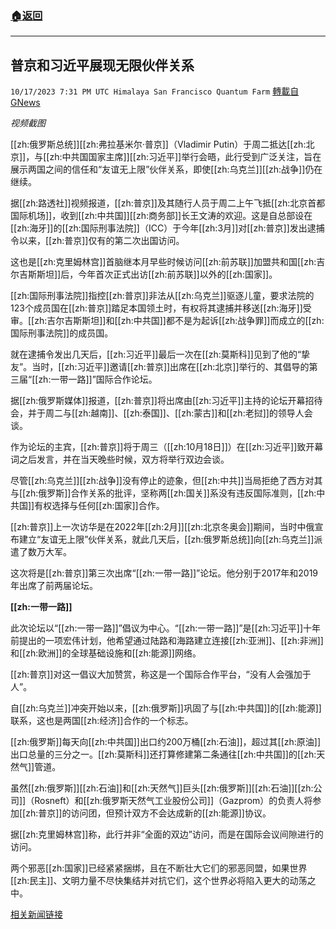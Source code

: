 ###  [:house:返回](README.md)
---


## 普京和习近平展现无限伙伴关系
`10/17/2023 7:31 PM UTC Himalaya San Francisco Quantum Farm` [轉載自GNews](https://gnews.org/articles/1846466)

*视频截图*


[[zh:俄罗斯总统]][[zh:弗拉基米尔·普京]]（Vladimir Putin）于周二抵达[[zh:北京]]，与[[zh:中共国国家主席]][[zh:习近平]]举行会晤，此行受到广泛关注，旨在展示两国之间的信任和“友谊无上限”伙伴关系，即使[[zh:乌克兰]][[zh:战争]]仍在继续。

据[[zh:路透社]]视频报道，[[zh:普京]]及其随行人员于周二上午飞抵[[zh:北京首都国际机场]]，收到[[zh:中共国]][[zh:商务部]]长王文涛的欢迎。这是自总部设在[[zh:海牙]]的[[zh:国际刑事法院]]（ICC）于今年[[zh:3月]]对[[zh:普京]]发出逮捕令以来，[[zh:普京]]仅有的第二次出国访问。

这也是[[zh:克里姆林宫]]首脑继本月早些时候访问[[zh:前苏联]]加盟共和国[[zh:吉尔吉斯斯坦]]后，今年首次正式出访[[zh:前苏联]]以外的[[zh:国家]]。

[[zh:国际刑事法院]]指控[[zh:普京]]非法从[[zh:乌克兰]]驱逐儿童，要求法院的123个成员国在[[zh:普京]]踏足本国领土时，有权将其逮捕并移送[[zh:海牙]]受审。[[zh:吉尔吉斯斯坦]]和[[zh:中共国]]都不是为起诉[[zh:战争罪]]而成立的[[zh:国际刑事法院]]的成员国。

就在逮捕令发出几天后，[[zh:习近平]]最后一次在[[zh:莫斯科]]见到了他的“挚友”。当时，[[zh:习近平]]邀请[[zh:普京]]出席在[[zh:北京]]举行的、其倡导的第三届“[[zh:一带一路]]”国际合作论坛。

据[[zh:俄罗斯媒体]]报道，[[zh:普京]]将出席由[[zh:习近平]]主持的论坛开幕招待会，并于周二与[[zh:越南]]、[[zh:泰国]]、[[zh:蒙古]]和[[zh:老挝]]的领导人会谈。

作为论坛的主宾，[[zh:普京]]将于周三（[[zh:10月18日]]）在[[zh:习近平]]致开幕词之后发言，并在当天晚些时候，双方将举行双边会谈。

尽管[[zh:乌克兰]][[zh:战争]]没有停止的迹象，但[[zh:中共]]当局拒绝了西方对其与[[zh:俄罗斯]]合作关系的批评，坚称两[[zh:国关]]系没有违反国际准则，[[zh:中共国]]有权选择与任何[[zh:国家]]合作。

[[zh:普京]]上一次访华是在2022年[[zh:2月]][[zh:北京冬奥会]]期间，当时中俄宣布建立“友谊无上限”伙伴关系，就此几天后，[[zh:俄罗斯总统]]向[[zh:乌克兰]]派遣了数万大军。

这次将是[[zh:普京]]第三次出席“[[zh:一带一路]]”论坛。他分别于2017年和2019年出席了前两届论坛。

**[[zh:一带一路]]**

此次论坛以“[[zh:一带一路]]”倡议为中心。“[[zh:一带一路]]”是[[zh:习近平]]十年前提出的一项宏伟计划，他希望通过陆路和海路建立连接[[zh:亚洲]]、[[zh:非洲]]和[[zh:欧洲]]的全球基础设施和[[zh:能源]]网络。

[[zh:普京]]对这一倡议大加赞赏，称这是一个国际合作平台，“没有人会强加于人”。

自[[zh:乌克兰]]冲突开始以来，[[zh:俄罗斯]]巩固了与[[zh:中共国]]的[[zh:能源]]联系，这也是两国[[zh:经济]]合作的一个标志。

[[zh:俄罗斯]]每天向[[zh:中共国]]出口约200万桶[[zh:石油]]，超过其[[zh:原油]]出口总量的三分之一。[[zh:莫斯科]]还打算修建第二条通往[[zh:中共国]]的[[zh:天然气]]管道。

虽然[[zh:俄罗斯]][[zh:石油]]和[[zh:天然气]]巨头[[zh:俄罗斯]][[zh:石油]][[zh:公司]]（Rosneft）和[[zh:俄罗斯天然气工业股份公司]]（Gazprom）的负责人将参加[[zh:普京]]的访问团，但预计双方不会达成新的[[zh:能源]]协议。

据[[zh:克里姆林宫]]称，此行并非“全面的双边”访问，而是在国际会议间隙进行的访问。

两个邪恶[[zh:国家]]已经紧紧捆绑，且在不断壮大它们的邪恶同盟，如果世界[[zh:民主]]、文明力量不尽快集结并对抗它们，这个世界必将陷入更大的动荡之中。

[相关新闻链接](https://www.reuters.com/world/putin-visits-dear-friend-xi-show-no-limits-partnership-2023-10-17/)
